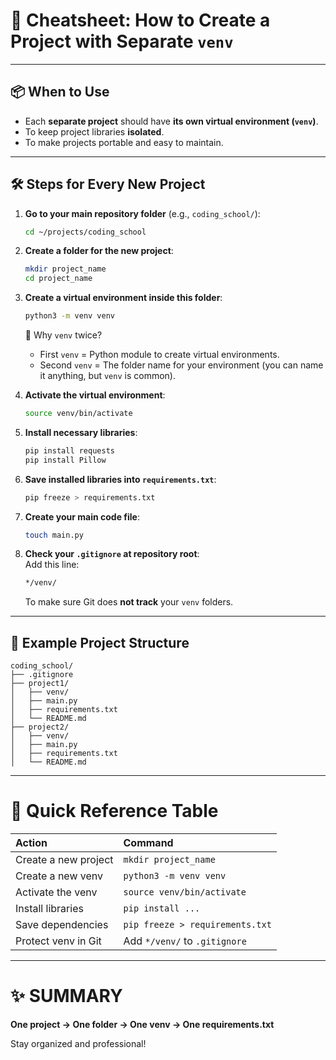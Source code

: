 # 📝 Cheatsheet: How to Create a Project with Separate `venv`

---

## 📦 When to Use
- Each **separate project** should have **its own virtual environment (`venv`)**.
- To keep project libraries **isolated**.
- To make projects portable and easy to maintain.

---

## 🛠️ Steps for Every New Project

1. **Go to your main repository folder** (e.g., `coding_school/`):

   ```bash
   cd ~/projects/coding_school
   ```

2. **Create a folder for the new project**:

   ```bash
   mkdir project_name
   cd project_name
   ```

3. **Create a virtual environment inside this folder**:

   ```bash
   python3 -m venv venv
   ```

   🔹 Why `venv` twice?
   - First `venv` = Python module to create virtual environments.
   - Second `venv` = The folder name for your environment (you can name it anything, but `venv` is common).

4. **Activate the virtual environment**:

   ```bash
   source venv/bin/activate
   ```

5. **Install necessary libraries**:

   ```bash
   pip install requests
   pip install Pillow
   ```

6. **Save installed libraries into `requirements.txt`**:

   ```bash
   pip freeze > requirements.txt
   ```

7. **Create your main code file**:

   ```bash
   touch main.py
   ```

8. **Check your `.gitignore` at repository root**:  
   Add this line:

   ```bash
   */venv/
   ```

   To make sure Git does **not track** your `venv` folders.

---

## 📍 Example Project Structure

```
coding_school/
├── .gitignore
├── project1/
│   ├── venv/
│   ├── main.py
│   ├── requirements.txt
│   └── README.md
├── project2/
│   ├── venv/
│   ├── main.py
│   ├── requirements.txt
│   └── README.md
```

---

# 🧠 Quick Reference Table

| Action                  | Command |
|:-------------------------|:--------|
| Create a new project     | `mkdir project_name` |
| Create a new venv        | `python3 -m venv venv` |
| Activate the venv        | `source venv/bin/activate` |
| Install libraries        | `pip install ...` |
| Save dependencies        | `pip freeze > requirements.txt` |
| Protect venv in Git      | Add `*/venv/` to `.gitignore` |

---

# ✨ SUMMARY

**One project → One folder → One venv → One requirements.txt**

Stay organized and professional!